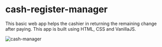 # cash-register-manager
 This basic web app helps the cashier in returning the remaining change  after paying.
 This app is built using HTML, CSS and VanillaJS.

![cash-manager](https://user-images.githubusercontent.com/87223296/205586948-91722174-38cd-4444-b47c-82571782af45.jpg)
